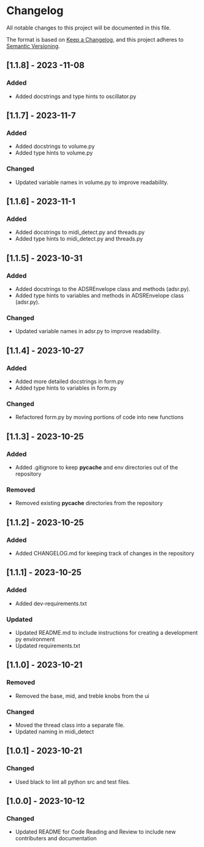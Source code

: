 # Changelog
All notable changes to this project will be documented in this file.

The format is based on [Keep a Changelog](https://keepachangelog.com/en/1.0.0/),
and this project adheres to [Semantic Versioning](https://semver.org/spec/v2.0.0.html).

## [1.1.8] - 2023 -11-08
### Added
- Added docstrings and type hints to oscillator.py

## [1.1.7] - 2023-11-7
### Added
- Added docstrings to volume.py
- Added type hints to volume.py
### Changed
- Updated variable names in volume.py to improve readability.

## [1.1.6] - 2023-11-1
### Added
- Added docstrings to midi_detect.py and threads.py
- Added type hints to midi_detect.py and threads.py

## [1.1.5] - 2023-10-31
### Added
- Added docstrings to the ADSREnvelope class and methods (adsr.py).
- Added type hints to variables and methods in ADSREnvelope class (adsr.py).
### Changed
- Updated variable names in adsr.py to improve readability.

## [1.1.4] - 2023-10-27
### Added
- Added more detailed docstrings in form.py
- Added type hints to variables in form.py
### Changed
- Refactored form.py by moving portions of code into new functions


## [1.1.3] - 2023-10-25
### Added
- Added .gitignore to keep __pycache__ and env directories out of the repository

### Removed
- Removed existing __pycache__ directories from the repository

## [1.1.2] - 2023-10-25
### Added
- Added CHANGELOG.md for keeping track of changes in the repository

## [1.1.1] - 2023-10-25
### Added
- Added dev-requirements.txt

### Updated
- Updated README.md to include instructions for creating a development py environment
- Updated requirements.txt

## [1.1.0] - 2023-10-21
### Removed
- Removed the base, mid, and treble knobs from the ui

### Changed
- Moved the thread class into a separate file. 
- Updated naming in midi_detect

## [1.0.1] - 2023-10-21
### Changed
- Used black to lint all python src and test files.

## [1.0.0] - 2023-10-12
### Changed
- Updated README for Code Reading and Review to include new contributers and documentation